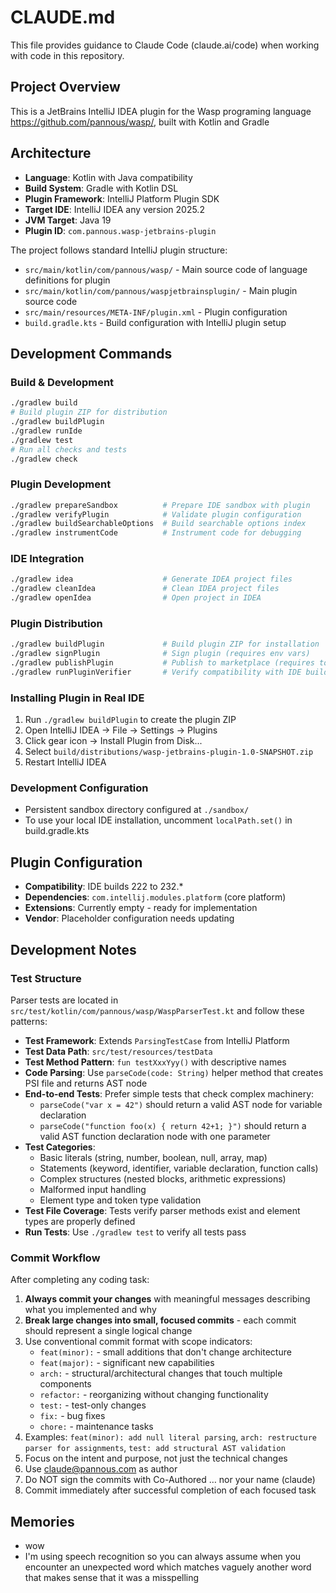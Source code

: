 # CLAUDE.md

This file provides guidance to Claude Code (claude.ai/code) when working with code in this repository.

## Project Overview
This is a JetBrains IntelliJ IDEA plugin for the Wasp programing language https://github.com/pannous/wasp/, built with Kotlin and Gradle

## Architecture
- **Language**: Kotlin with Java compatibility
- **Build System**: Gradle with Kotlin DSL
- **Plugin Framework**: IntelliJ Platform Plugin SDK
- **Target IDE**: IntelliJ IDEA any version 2025.2
- **JVM Target**: Java 19
- **Plugin ID**: `com.pannous.wasp-jetbrains-plugin`

The project follows standard IntelliJ plugin structure:
- `src/main/kotlin/com/pannous/wasp/` - Main source code of language definitions for plugin 
- `src/main/kotlin/com/pannous/waspjetbrainsplugin/` - Main plugin source code
- `src/main/resources/META-INF/plugin.xml` - Plugin configuration
- `build.gradle.kts` - Build configuration with IntelliJ plugin setup

## Development Commands

### Build & Development
```bash
./gradlew build                    
# Build plugin ZIP for distribution
./gradlew buildPlugin             
./gradlew runIde                  
./gradlew test                    
# Run all checks and tests
./gradlew check                   
```

### Plugin Development
```bash
./gradlew prepareSandbox          # Prepare IDE sandbox with plugin
./gradlew verifyPlugin            # Validate plugin configuration
./gradlew buildSearchableOptions  # Build searchable options index
./gradlew instrumentCode          # Instrument code for debugging
```

### IDE Integration
```bash
./gradlew idea                    # Generate IDEA project files
./gradlew cleanIdea               # Clean IDEA project files
./gradlew openIdea                # Open project in IDEA
```

### Plugin Distribution
```bash
./gradlew buildPlugin             # Build plugin ZIP for installation
./gradlew signPlugin              # Sign plugin (requires env vars)
./gradlew publishPlugin           # Publish to marketplace (requires token)
./gradlew runPluginVerifier       # Verify compatibility with IDE builds
```

### Installing Plugin in Real IDE
1. Run `./gradlew buildPlugin` to create the plugin ZIP
2. Open IntelliJ IDEA → File → Settings → Plugins
3. Click gear icon → Install Plugin from Disk...
4. Select `build/distributions/wasp-jetbrains-plugin-1.0-SNAPSHOT.zip`
5. Restart IntelliJ IDEA

### Development Configuration
- Persistent sandbox directory configured at `./sandbox/`
- To use your local IDE installation, uncomment `localPath.set()` in build.gradle.kts

## Plugin Configuration
- **Compatibility**: IDE builds 222 to 232.*
- **Dependencies**: `com.intellij.modules.platform` (core platform)
- **Extensions**: Currently empty - ready for implementation
- **Vendor**: Placeholder configuration needs updating

## Development Notes

### Test Structure
Parser tests are located in `src/test/kotlin/com/pannous/wasp/WaspParserTest.kt` and follow these patterns:
- **Test Framework**: Extends `ParsingTestCase` from IntelliJ Platform
- **Test Data Path**: `src/test/resources/testData`
- **Test Method Pattern**: `fun testXxxYyy()` with descriptive names
- **Code Parsing**: Use `parseCode(code: String)` helper method that creates PSI file and returns AST node
- **End-to-end Tests**: Prefer simple tests that check complex machinery: 
	- `parseCode("var x = 42")` should return a valid AST node for variable declaration
	- `parseCode("function foo(x) { return 42+1; }")` should return a valid AST function declaration node with one parameter
- **Test Categories**: 
  - Basic literals (string, number, boolean, null, array, map)
  - Statements (keyword, identifier, variable declaration, function calls)
  - Complex structures (nested blocks, arithmetic expressions)
  - Malformed input handling
  - Element type and token type validation
- **Test File Coverage**: Tests verify parser methods exist and element types are properly defined
- **Run Tests**: Use `./gradlew test` to verify all tests pass

### Commit Workflow
After completing any coding task:
1. **Always commit your changes** with meaningful messages describing what you implemented and why
2. **Break large changes into small, focused commits** - each commit should represent a single logical change
3. Use conventional commit format with scope indicators:
   - `feat(minor):` - small additions that don't change architecture
   - `feat(major):` - significant new capabilities  
   - `arch:` - structural/architectural changes that touch multiple components
   - `refactor:` - reorganizing without changing functionality
   - `test:` - test-only changes
   - `fix:` - bug fixes
   - `chore:` - maintenance tasks
4. Examples: `feat(minor): add null literal parsing`, `arch: restructure parser for assignments`, `test: add structural AST validation`
5. Focus on the intent and purpose, not just the technical changes
6. Use claude@pannous.com as author
7. Do NOT sign the commits with Co-Authored … nor your name (claude)
8. Commit immediately after successful completion of each focused task

## Memories
- wow
- I'm using speech recognition so you can always assume when you encounter an unexpected word which matches vaguely another word that makes sense that it was a misspelling
